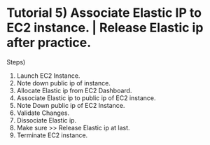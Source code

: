 # Tutorial 5) Associate Elastic IP to EC2 instance. | Release Elastic ip after practice.

Steps)
1) Launch EC2 Instance.
2) Note down public ip of instance.
3) Allocate Elastic ip from EC2 Dashboard.
4) Associate Elastic ip to public ip of EC2 instance.
5) Note Down public ip of  EC2 Instance.
6) Validate Changes.
7) Dissociate Elastic ip.
8) Make sure >> Release Elastic ip at last.
9) Terminate EC2 instance.